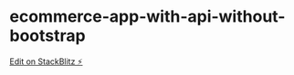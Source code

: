 # ecommerce-app-with-api-without-bootstrap

[Edit on StackBlitz ⚡️](https://stackblitz.com/edit/react-nt4ovv)